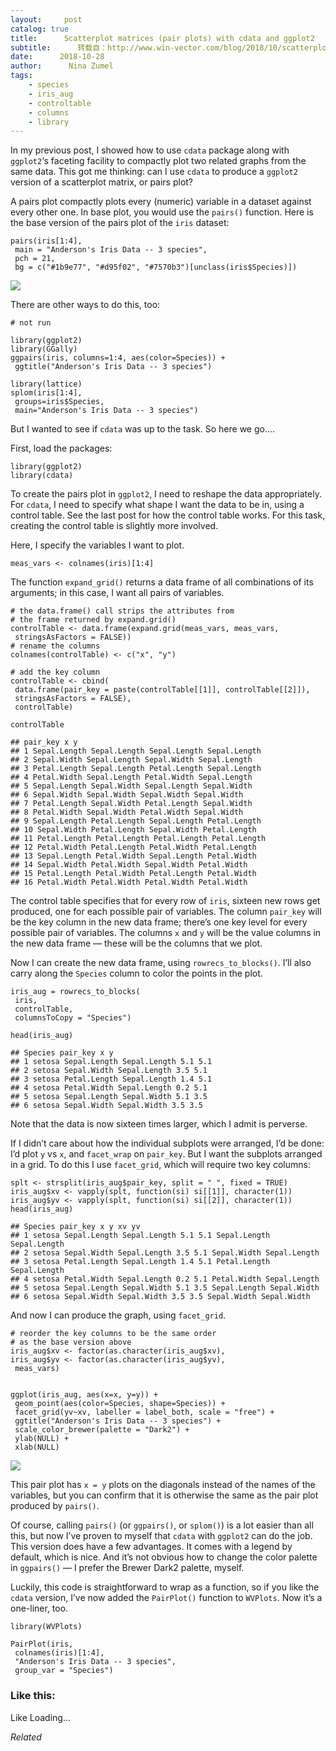 ```yaml
---
layout:     post
catalog: true
title:      Scatterplot matrices (pair plots) with cdata and ggplot2
subtitle:      转载自：http://www.win-vector.com/blog/2018/10/scatterplot-matrices-pair-plots-with-cdata-and-ggplot2/
date:      2018-10-28
author:      Nina Zumel
tags:
    - species
    - iris_aug
    - controltable
    - columns
    - library
---
```


In my previous post, I showed how to use `cdata` package along with `ggplot2`‘s faceting facility to compactly plot two related graphs from the same data. This got me thinking: can I use `cdata` to produce a `ggplot2` version of a scatterplot matrix, or pairs plot?

A pairs plot compactly plots every (numeric) variable in a dataset against every other one. In base plot, you would use the `pairs()` function. Here is the base version of the pairs plot of the `iris` dataset:

```
pairs(iris[1:4], 
 main = "Anderson's Iris Data -- 3 species",
 pch = 21, 
 bg = c("#1b9e77", "#d95f02", "#7570b3")[unclass(iris$Species)])
```

![](https://i0.wp.com/www.win-vector.com/blog/wp-content/uploads/2018/10/unnamed-chunk-1-1-1.png?resize=660%2C471)


There are other ways to do this, too:

```
# not run

library(ggplot2)
library(GGally)
ggpairs(iris, columns=1:4, aes(color=Species)) + 
 ggtitle("Anderson's Iris Data -- 3 species")

library(lattice)
splom(iris[1:4], 
 groups=iris$Species, 
 main="Anderson's Iris Data -- 3 species")
```

But I wanted to see if `cdata` was up to the task. So here we go….



First, load the packages:

```
library(ggplot2)
library(cdata)
```

To create the pairs plot in `ggplot2`, I need to reshape the data appropriately. For `cdata`, I need to specify what shape I want the data to be in, using a control table. See the last post for how the control table works. For this task, creating the control table is slightly more involved.

Here, I specify the variables I want to plot.

```
meas_vars <- colnames(iris)[1:4]
```

The function `expand_grid()` returns a data frame of all combinations of its arguments; in this case, I want all pairs of variables.

```
# the data.frame() call strips the attributes from
# the frame returned by expand.grid()
controlTable <- data.frame(expand.grid(meas_vars, meas_vars, 
 stringsAsFactors = FALSE))
# rename the columns
colnames(controlTable) <- c("x", "y")

# add the key column
controlTable <- cbind(
 data.frame(pair_key = paste(controlTable[[1]], controlTable[[2]]),
 stringsAsFactors = FALSE),
 controlTable)

controlTable
```

```
## pair_key x y
## 1 Sepal.Length Sepal.Length Sepal.Length Sepal.Length
## 2 Sepal.Width Sepal.Length Sepal.Width Sepal.Length
## 3 Petal.Length Sepal.Length Petal.Length Sepal.Length
## 4 Petal.Width Sepal.Length Petal.Width Sepal.Length
## 5 Sepal.Length Sepal.Width Sepal.Length Sepal.Width
## 6 Sepal.Width Sepal.Width Sepal.Width Sepal.Width
## 7 Petal.Length Sepal.Width Petal.Length Sepal.Width
## 8 Petal.Width Sepal.Width Petal.Width Sepal.Width
## 9 Sepal.Length Petal.Length Sepal.Length Petal.Length
## 10 Sepal.Width Petal.Length Sepal.Width Petal.Length
## 11 Petal.Length Petal.Length Petal.Length Petal.Length
## 12 Petal.Width Petal.Length Petal.Width Petal.Length
## 13 Sepal.Length Petal.Width Sepal.Length Petal.Width
## 14 Sepal.Width Petal.Width Sepal.Width Petal.Width
## 15 Petal.Length Petal.Width Petal.Length Petal.Width
## 16 Petal.Width Petal.Width Petal.Width Petal.Width
```

The control table specifies that for every row of `iris`, sixteen new rows get produced, one for each possible pair of variables. The column `pair_key` will be the key column in the new data frame; there’s one key level for every possible pair of variables. The columns `x` and `y` will be the value columns in the new data frame — these will be the columns that we plot.

Now I can create the new data frame, using `rowrecs_to_blocks()`. I’ll also carry along the `Species` column to color the points in the plot.

```
iris_aug = rowrecs_to_blocks(
 iris,
 controlTable,
 columnsToCopy = "Species")

head(iris_aug)
```

```
## Species pair_key x y
## 1 setosa Sepal.Length Sepal.Length 5.1 5.1
## 2 setosa Sepal.Width Sepal.Length 3.5 5.1
## 3 setosa Petal.Length Sepal.Length 1.4 5.1
## 4 setosa Petal.Width Sepal.Length 0.2 5.1
## 5 setosa Sepal.Length Sepal.Width 5.1 3.5
## 6 setosa Sepal.Width Sepal.Width 3.5 3.5
```

Note that the data is now sixteen times larger, which I admit is perverse.

If I didn’t care about how the individual subplots were arranged, I’d be done: I’d plot `y` vs `x`, and `facet_wrap` on `pair_key`. But I want the subplots arranged in a grid. To do this I use `facet_grid`, which will require two key columns:

```
splt <- strsplit(iris_aug$pair_key, split = " ", fixed = TRUE)
iris_aug$xv <- vapply(splt, function(si) si[[1]], character(1))
iris_aug$yv <- vapply(splt, function(si) si[[2]], character(1))
head(iris_aug)
```

```
## Species pair_key x y xv yv
## 1 setosa Sepal.Length Sepal.Length 5.1 5.1 Sepal.Length Sepal.Length
## 2 setosa Sepal.Width Sepal.Length 3.5 5.1 Sepal.Width Sepal.Length
## 3 setosa Petal.Length Sepal.Length 1.4 5.1 Petal.Length Sepal.Length
## 4 setosa Petal.Width Sepal.Length 0.2 5.1 Petal.Width Sepal.Length
## 5 setosa Sepal.Length Sepal.Width 5.1 3.5 Sepal.Length Sepal.Width
## 6 setosa Sepal.Width Sepal.Width 3.5 3.5 Sepal.Width Sepal.Width
```

And now I can produce the graph, using `facet_grid`.

```
# reorder the key columns to be the same order
# as the base version above
iris_aug$xv <- factor(as.character(iris_aug$xv),
iris_aug$yv <- factor(as.character(iris_aug$yv),
 meas_vars)


ggplot(iris_aug, aes(x=x, y=y)) +
 geom_point(aes(color=Species, shape=Species)) + 
 facet_grid(yv~xv, labeller = label_both, scale = "free") +
 ggtitle("Anderson's Iris Data -- 3 species") +
 scale_color_brewer(palette = "Dark2") +
 ylab(NULL) + 
 xlab(NULL)
```

![](https://i0.wp.com/www.win-vector.com/blog/wp-content/uploads/2018/10/unnamed-chunk-8-1.png?resize=660%2C471)


This pair plot has `x = y` plots on the diagonals instead of the names of the variables, but you can confirm that it is otherwise the same as the pair plot produced by `pairs()`.

Of course, calling `pairs()` (or `ggpairs()`, or `splom()`) is a lot easier than all this, but now I’ve proven to myself that `cdata` with `ggplot2` can do the job. This version does have a few advantages. It comes with a legend by default, which is nice. And it’s not obvious how to change the color palette in `ggpairs()` — I prefer the Brewer Dark2 palette, myself.

Luckily, this code is straightforward to wrap as a function, so if you like the `cdata` version, I’ve now added the `PairPlot()` function to `WVPlots`. Now it’s a one-liner, too.

```
library(WVPlots) 

PairPlot(iris, 
 colnames(iris)[1:4], 
 "Anderson's Iris Data -- 3 species", 
 group_var = "Species")
```

### Like this:

Like Loading...


*Related*

